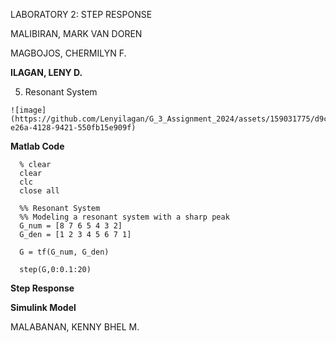 LABORATORY 2: STEP RESPONSE

MALIBIRAN, MARK VAN DOREN


MAGBOJOS, CHERMILYN F.


**ILAGAN, LENY D.**

  5. Resonant System

    ![image](https://github.com/Lenyilagan/G_3_Assignment_2024/assets/159031775/d9c2c5d8-e26a-4128-9421-550fb15e909f)



  **Matlab Code**

      % clear
      clear
      clc
      close all
      
      %% Resonant System
      %% Modeling a resonant system with a sharp peak
      G_num = [8 7 6 5 4 3 2]
      G_den = [1 2 3 4 5 6 7 1] 
      
      G = tf(G_num, G_den)
      
      step(G,0:0.1:20)

 **Step Response**

    

  **Simulink Model**

    


MALABANAN, KENNY BHEL M. 
